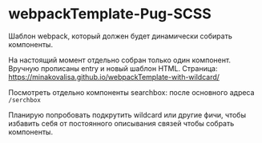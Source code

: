 # webpackTemplate-Pug-SCSS
Шаблон webpack, который должен будет динамически собирать компоненты.

На настоящий момент отдельно собран только один компонент. Вручную прописаны entry и новый шаблон HTML.
Страница: https://minakovalisa.github.io/webpackTemplate-with-wildcard/

Посмотреть отдельно компоненты searchbox: после основного адреса `/serchbox`

Планирую попробовать подкрутить wildcard или другие фичи, чтобы избавить себя от постоянного описывания связей чтобы собрать компоненты.
